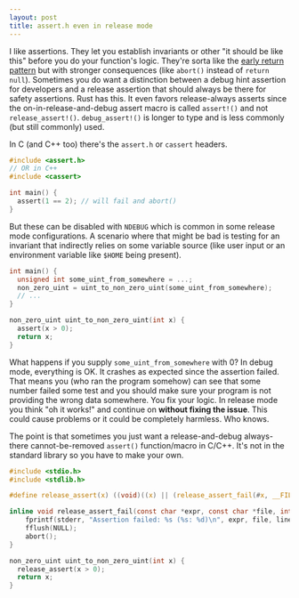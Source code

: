 ```yaml
---
layout: post
title: assert.h even in release mode
---
```


I like assertions. They let you establish invariants or other "it should be like this" before you do your function's logic. They're sorta like the [early return pattern](https://medium.com/swlh/return-early-pattern-3d18a41bba8) but with stronger consequences (like `abort()` instead of `return null`). Sometimes you do want a distinction between a debug hint assertion for developers and a release assertion that should always be there for safety assertions. Rust has this. It even favors release-always asserts since the on-in-release-and-debug assert macro is called `assert!()` and not `release_assert!()`. `debug_assert!()` is longer to type and is less commonly (but still commonly) used.

In C (and C++ too) there's the `assert.h` or `cassert` headers.

```c
#include <assert.h>
// OR in C++
#include <cassert>

int main() {
  assert(1 == 2); // will fail and abort()
}
```

But these can be disabled with `NDEBUG` which is common in some release mode configurations. A scenario where that might be bad is testing for an invariant that indirectly relies on some variable source (like user input or an environment variable like `$HOME` being present).

```c
int main() {
  unsigned int some_uint_from_somewhere = ...;
  non_zero_uint = uint_to_non_zero_uint(some_uint_from_somewhere);
  // ...
}

non_zero_uint uint_to_non_zero_uint(int x) {
  assert(x > 0);
  return x;
}
```

What happens if you supply `some_uint_from_somewhere` with 0? In debug mode, everything is OK. It crashes as expected since the assertion failed. That means you (who ran the program somehow) can see that some number failed some test and you should make sure your program is not providing the wrong data somewhere. You fix your logic. In release mode you think "oh it works!" and continue on **without fixing the issue**. This could cause problems or it could be completely harmless. Who knows.

The point is that sometimes you just want a release-and-debug always-there cannot-be-removed `assert()` function/macro in C/C++. It's not in the standard library so you have to make your own.

```c
#include <stdio.h>
#include <stdlib.h>

#define release_assert(x) ((void)((x) || (release_assert_fail(#x, __FILE__, __LINE__), 0)))

inline void release_assert_fail(const char *expr, const char *file, int line) {
	fprintf(stderr, "Assertion failed: %s (%s: %d)\n", expr, file, line);
	fflush(NULL);
	abort();
}
```

```c
non_zero_uint uint_to_non_zero_uint(int x) {
  release_assert(x > 0);
  return x;
}
```
